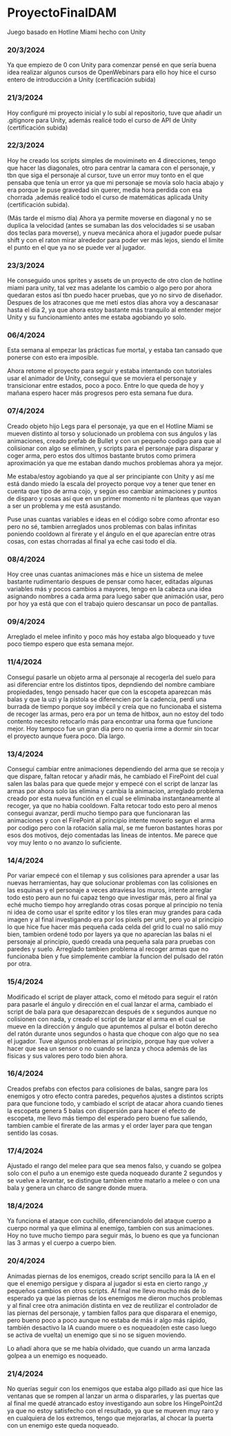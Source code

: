 # ProyectoFinalDAM
Juego basado en Hotline Miami hecho con Unity

### 20/3/2024
Ya que empiezo de 0 con Unity para comenzar pensé en que sería buena idea realizar algunos cursos de OpenWebinars para ello hoy hice el curso entero de introducción a Unity (certificación subida)
### 21/3/2024
 Hoy configuré mi proyecto inicial y lo subí al repositorio, tuve que añadir un .gitignore para Unity, además realicé todo el curso de API de Unity (certificación subida)
### 22/3/2024
 Hoy he creado los scripts simples de movimineto en 4 direcciones, tengo que hacer las diagonales, otro para centrar la camara con el personaje, y tbn que siga el personaje al cursor, tuve un error muy tonto en el que pensaba que tenía un error ya que mi personaje se movía solo hacia abajo y era porque le puse gravedad sin querer, media hora perdida con esa chorrada ,además realicé todo el curso de matemáticas aplicada Unity (certificación subida).

(Más tarde el mismo día) Ahora ya permite moverse en diagonal y no se duplica la velocidad (antes se sumaban las dos velocidades si se usaban dos teclas para moverse), y nueva mecánica ahora el jugador puede pulsar shift y con el raton mirar alrededor para poder ver más lejos, siendo el limite el punto en el que ya no se puede ver al jugador.
### 23/3/2024
  He conseguido unos sprites y assets de un proyecto de otro clon de hotline miami para unity, tal vez mas adelante los cambio o algo pero por ahora quedaran estos así tbn puedo hacer pruebas, que yo no sirvo de diseñador.
  Despues de los atracones que me metí estos días ahora voy a descanasar hasta el día 2, ya que ahora estoy bastante más tranquilo al entender mejor Unity y su funcionamiento antes me estaba agobiando yo solo.
### 06/4/2024
Esta semana al empezar las prácticas fue mortal, y estaba tan cansado que ponerse con esto era imposible.

Ahora retome el proyecto para seguir y estaba intentando con tutoriales usar el animador de Unity, conseguí que se moviera el personaje y transicionar entre estados, poco a poco. Entre lo que queda de hoy y mañana espero hacer más progresos pero esta semana fue dura.
### 07/4/2024
Creado objeto hijo Legs para el personaje, ya que en el Hotline Miami se mueven distinto al torso y solucionado un problema con sus ángulos y las animaciones, creado prefab de Bullet y con un pequeño codigo para que al colisionar con algo se eliminen, y scripts para el personaje para disparar y coger arma, pero estos dos ultimos bastante brutos como primera aproximación ya que me estaban dando muchos problemas ahora ya mejor.

Me estaba/estoy agobiando ya que al ser principiante con Unity y así me está dando miedo la escala del proyecto porque voy a tener que tener en cuenta que tipo de arma cojo, y según eso cambiar animaciones y puntos de disparo y cosas así que en un primer momento ni te planteas que vayan a ser un problema y me está asustando.

Puse unas cuantas variables e ideas en el código sobre como afrontar eso pero no sé, tambien arreglados unos problemas con balas infinitas poniendo cooldown al firerate y el ángulo en el que aparecían entre otras cosas, con estas chorradas al final ya eche casi todo el día.
### 08/4/2024
Hoy cree unas cuantas animaciones más e hice un sistema de melee bastante rudimentario despues de pensar como hacer, editadas algunas variables más y pocos cambios a mayores, tengo en la cabeza una idea asignando nombres a cada arma para luego saber que animación usar, pero por hoy ya está que con el trabajo quiero descansar un poco de pantallas.
### 09/4/2024
Arreglado el melee infinito y poco más hoy estaba algo bloqueado y tuve poco tiempo espero que esta semana mejor.
### 11/4/2024
Conseguí pasarle un objeto arma al personaje al recogerla del suelo para asi diferenciar entre los distintos tipos, depndiendo del nombre cambiare propiedades, tengo pensado hacer que con la escopeta aparezcan más balas y que la uzi y la pistola se diferencien por la cadencia, perdí una burrada de tiempo porque soy imbécil y creía que no funcionaba el sistema de recoger las armas, pero era por un tema de hitbox, aun no estoy del todo contento necesito retocarlo más para encontrar una forma que funcione mejor. Hoy tampoco fue un gran día pero no quería irme a dormir sin tocar el proyecto aunque fuera poco. Día largo.
### 13/4/2024
Conseguí cambiar entre animaciones dependiendo del arma que se recoja y que dispare, faltan retocar y añadir más, he cambiado el FirePoint del cual salen las balas para que quede mejor y empecé con el script de lanzar las armas por ahora solo las elimina y cambia la animacion, arreglado problema creado por esta nueva función en el cual se eliminaba instantaneamente al recoger, ya que no habia cooldown.
Falta retocar todo esto pero al menos consegui avanzar, perdí mucho tiempo para que funcionaran las animaciones y con el FirePoint al principio intente moverlo segun el arma por codigo pero con la rotación salía mal, se me fueron bastantes horas por esos dos motivos, dejo comentadas las lineas de intentos.
Me parece que voy muy lento o no avanzo lo suficiente.
### 14/4/2024
Por variar empecé con el tilemap y sus colisiones para aprender a usar las nuevas herramientas, hay que solucionar problemas con las colisiones en las esquinas y el personaje a veces atraviesa los muros, intente arreglar todo esto pero aun no fui capaz tengo que investigar más, pero al final ya eché mucho tiempo hoy arreglando otras cosas porque al principio no tenía ni idea de como usar el sprite editor y los tiles eran muy grandes para cada imagen y al final investigando era por los pixels per unit, pero yo al principio lo que hice fue hacer más pequeña cada celda del grid lo cual no salió muy bien, tambien ordené todo por layers ya que no aparecían las balas ni el personaje al principio, quedó creada una pequeña sala para pruebas con paredes y suelo. 
Arreglado tambien problema al recoger armas que no funcionaba bien y fue simplemente cambiar la funcion del pulsado del ratón por otra.
### 15/4/2024
Modificado el script de player attack, como el método para seguir el ratón para pasarle el ángulo y dirección en el cual lanzar el arma, cambiado el script de bala para que desaparezcan después de x segundos aunque no colisionen con nada, y creado el script de lanzar el arma en el cual se mueve en la dirección y ángulo que apuntemos al pulsar el botón derecho del ratón durante unos segundos o hasta que choque con algo que no sea el jugador.
Tuve algunos problemas al principio, porque hay que volver a hacer que sea un sensor o no cuando se lanza y choca además de las físicas y sus valores pero todo bien ahora.
### 16/4/2024
Creados prefabs con efectos para colisiones de balas, sangre para los enemigos y otro efecto contra paredes, pequeños ajustes a distintos scripts para que funcione todo, y cambiado el script de atacar ahora cuando tienes la escopeta genera 5 balas con dispersión para hacer el efecto de escopeta, me llevo más tiempo del esperado pero bueno fue saliendo, tambien cambie el firerate de las armas y el order layer para que tengan sentido las cosas.
### 17/4/2024
Ajustado el rango del melee para que sea menos falso, y cuando se golpea solo con el puño a un enemigo este queda noqueado durante 2 segundos y se vuelve a levantar, se distingue tambien entre matarlo a melee o con una bala y genera un charco de sangre donde muera.
### 18/4/2024
Ya funciona el ataque con cuchillo, diferenciandolo del ataque cuerpo a cuerpo normal ya que elimina al enemigo, tambien con sus animaciones. Hoy no tuve mucho tiempo para seguir más, lo bueno es que ya funcionan las 3 armas y el cuerpo a cuerpo bien.
### 20/4/2024
Animadas piernas de los enemigos, creado script sencillo para la IA en el que el enemigo persigue y dispara al jugador si esta en cierto rango ,y pequeños cambios en otros scripts. Al final me llevo mucho más de lo esperado ya que las piernas de los enemigos me dieron muchos problemas y al final cree otra animación distinta en  vez de reutilizar el controlador de las piernas del personaje, y tambien fallos para que disparara el enemigo, pero bueno poco a poco aunque no estaba de más ir algo más rápido, también desactivo la IA cuando muere o es noqueado(en este caso luego se activa de vuelta) un enemigo que si no se siguen moviendo.

Lo añadí ahora que se me había olvidado, que cuando un arma lanzada golpea a un enemigo es noqueado.
### 21/4/2024
No querías seguir con los enemigos que estaba algo pillado asi que hice las ventanas que se rompen al lanzar un arma o dispararles, y las puertas que al final me quedé atrancado estoy investigando aun sobre los HingePoint2d ya que no estoy satisfecho con el resultado, ya que se mueven muy raro y en cualquiera de los extremos, tengo que mejorarlas, al chocar la puerta con un enemigo este queda noqueado.